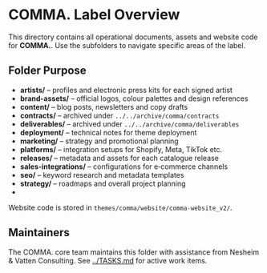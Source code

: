 # COMMA. Label Overview

This directory contains all operational documents, assets and website code for **COMMA.**. Use the subfolders to navigate specific areas of the label.

## Folder Purpose
- **artists/** – profiles and electronic press kits for each signed artist
- **brand-assets/** – official logos, colour palettes and design references
- **content/** – blog posts, newsletters and copy drafts
- **contracts/** – archived under `../../archive/comma/contracts`
- **deliverables/** – archived under `../../archive/comma/deliverables`
- **deployment/** – technical notes for theme deployment
- **marketing/** – strategy and promotional planning
- **platforms/** – integration setups for Shopify, Meta, TikTok etc.
- **releases/** – metadata and assets for each catalogue release
- **sales-integrations/** – configurations for e‑commerce channels
- **seo/** – keyword research and metadata templates
- **strategy/** – roadmaps and overall project planning
-
Website code is stored in `themes/comma/website/comma-website_v2/`.

## Maintainers
The COMMA. core team maintains this folder with assistance from Nesheim & Vatten Consulting. See [../TASKS.md](TASKS.md) for active work items.
